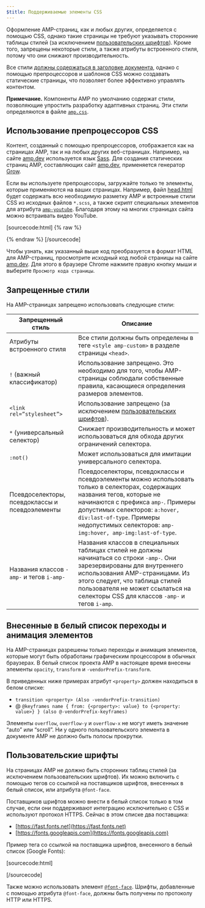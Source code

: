 ```yaml
---
$title: Поддерживаемые элементы CSS
---
```


Оформление AMP-страниц, как и любых других, определяется с помощью CSS, однако такие страницы не требуют указывать сторонние таблицы стилей (за исключением [пользовательских шрифтов](#the-custom-fonts-exception)).
Кроме того, запрещены некоторые стили, а также атрибуты встроенного стиля, потому что они снижают производительность.

Все стили [должны содержаться в заголовке документа](../../../../documentation/guides-and-tutorials/learn/validation-workflow/validate_amp.md),
однако с помощью препроцессоров и шаблонов CSS можно создавать статические страницы, что позволяет более эффективно управлять контентом.

**Примечание.** Компоненты AMP по умолчанию содержат стили, позволяющие упростить разработку адаптивных страниц.
Эти стили определяются в файле [`amp.css`](https://github.com/ampproject/amphtml/blob/master/css/amp.css).

## Использование препроцессоров CSS <a name="using-css-preprocessors"></a>

Контент, созданный с помощью препроцессоров, отображается как на страницах AMP, так и на любых других веб-страницах.
Например, на сайте [amp.dev](https://amp.dev/) используется язык [Sass](http://sass-lang.com/).
Для создания статических страниц AMP, составляющих сайт [amp.dev](https://amp.dev/), применяется генератор <a href="http://grow.io/"><span class="notranslate">Grow</span></a>.

Если вы используете препроцессоры, загружайте только те элементы, которые применяются на ваших страницах.
Например, файл [head.html](https://github.com/ampproject/docs/blob/master/views/partials/head.html) будет содержать всю необходимую разметку AMP и встроенные стили CSS из исходных файлов `*.scss`,
а также скрипт специальных элементов для атрибута [`amp-youtube`](../../../../documentation/components/reference/amp-youtube.md). Благодаря этому на многих страницах сайта можно встраивать видео YouTube.

[sourcecode:html] {% raw %}

<head>
  <meta charset="utf-8">
  <meta name="viewport" content="width=device-width,minimum-scale=1,initial-scale=1">
  <meta property="og:description" content="{% if doc.description %}{{doc.description}} – {% endif %}AMP Project">
  <meta name="description" content="{% if doc.description %}{{doc.description}} – {% endif %}AMP Project">

  <title>AMP Project</title>
  <link rel="shortcut icon" href="/static/img/amp_favicon.png">
  <link rel="canonical" href="{{doc.url}}">
  <link href="https://fonts.googleapis.com/css?family=Roboto:200,300,400,500,700" rel="stylesheet" type="text/css">
  <style amp-custom>
  {% include "/assets/css/main.min.css" %}
  </style>

  <style amp-boilerplate>body{-webkit-animation:-amp-start 8s steps(1,end) 0s 1 normal both;-moz-animation:-amp-start 8s steps(1,end) 0s 1 normal both;-ms-animation:-amp-start 8s steps(1,end) 0s 1 normal both;animation:-amp-start 8s steps(1,end) 0s 1 normal both}@-webkit-keyframes -amp-start{from{visibility:hidden}to{visibility:visible}}@-moz-keyframes -amp-start{from{visibility:hidden}to{visibility:visible}}@-ms-keyframes -amp-start{from{visibility:hidden}to{visibility:visible}}@-o-keyframes -amp-start{from{visibility:hidden}to{visibility:visible}}@keyframes -amp-start{from{visibility:hidden}to{visibility:visible}}</style><noscript><style amp-boilerplate>body{-webkit-animation:none;-moz-animation:none;-ms-animation:none;animation:none}</style></noscript>
  <script async src="https://cdn.ampproject.org/v0.js"></script>
  <script async custom-element="amp-carousel" src="https://cdn.ampproject.org/v0/amp-carousel-0.1.js"></script>
  <script async custom-element="amp-analytics" src="https://cdn.ampproject.org/v0/amp-analytics-0.1.js"></script>
  <script async custom-element="amp-lightbox" src="https://cdn.ampproject.org/v0/amp-lightbox-0.1.js"></script>
  <script async custom-element="amp-youtube" src="https://cdn.ampproject.org/v0/amp-youtube-0.1.js"></script>
  <script async custom-element="amp-sidebar" src="https://cdn.ampproject.org/v0/amp-sidebar-0.1.js"></script>
  <script async custom-element="amp-iframe" src="https://cdn.ampproject.org/v0/amp-iframe-0.1.js"></script>
</head>
{% endraw %} [/sourcecode]

Чтобы узнать, как указанный выше код преобразуется в формат HTML для AMP-страниц, просмотрите исходный код любой страницы на сайте [amp.dev](https://amp.dev/).
Для этого в браузере Chrome нажмите правую кнопку мыши и выберите `Просмотр кода страницы`.

## Запрещенные стили

На AMP-страницах запрещено использовать следующие стили:

<table>
  <thead>
    <tr>
      <th data-th="Banned style">Запрещенный стиль</th>
      <th data-th="Description">Описание</th>
    </tr>
  </thead>
  <tbody>
    <tr>
      <td data-th="Banned style">Атрибуты встроенного стиля</td>
      <td data-th="Description">Все стили должны быть определены в теге <code>&lt;style amp-custom&gt;</code> в разделе страницы <code>&lt;head&gt;</code>.</td>
    </tr>
    <tr>
      <td data-th="Banned style"><code>!</code> (важный классификатор) </td>
      <td data-th="Description">Использование запрещено.
      Это необходимо для того, чтобы AMP-страницы соблюдали собственные правила, касающиеся определения размеров элементов.</td>
    </tr>
    <tr>
      <td data-th="Banned style"><code>&lt;link rel=”stylesheet”&gt;</code></td>
      <td data-th="Description">Использование запрещено (за исключением <a href="#пользовательские-шрифты">пользовательских шрифтов</a>).</td>
    </tr>
    <tr>
      <td data-th="Banned style"><code>*</code> (универсальный селектор)</td>
      <td data-th="Description">Снижает производительность и может использоваться для обхода других ограничений селектора.</td>
    </tr>
    <tr>
      <td data-th="Banned style"><code>:not()</code></td>
      <td data-th="Description">Может использоваться для имитации универсального селектора.</td>
    </tr>
    <tr>
      <td data-th="Banned style">Псевдоселекторы, псевдоклассы и псевдоэлементы</td>
      <td data-th="Description">Псевдоселекторы, псевдоклассы и псевдоэлементы можно использовать только в селекторах, содержащих названия тегов, которые не начинаются с префикса <code>amp-</code>.
      Примеры допустимых селекторов: <code>a:hover, div:last-of-type</code>. Примеры недопустимых селекторов: <code>amp-img:hover, amp-img:last-of-type</code>.</td>
    </tr>
    <tr>
      <td data-th="Banned style">Названия классов <code>-amp-</code> и тегов <code>i-amp-</code></td>
      <td data-th="Description">Названия классов в специальных таблицах стилей не должны начинаться со строки <code>-amp-</code>. Они зарезервированы для внутреннего использования AMP-страницами. Из этого следует, что таблица стилей пользователя не может ссылаться на селекторы CSS для классов <code>-amp-</code> и тегов <code>i-amp</code>.</td>
    </tr>
  </tbody>
</table>

## Внесенные в белый список переходы и анимация элементов <a name="the-custom-fonts-exception"></a>

На AMP-страницах разрешены только переходы и анимация элементов, которые могут быть обработаны графическим процессором в обычных браузерах.
В белый список проекта AMP в настоящее время внесены элементы `opacity`, `transform` и `-vendorPrefix-transform`.

В приведенных ниже примерах атрибут `<property>` должен находиться в белом списке:

- `transition <property> (Also -vendorPrefix-transition)`
- @ `@keyframes name { from: {<property>: value} to {<property: value>} } (also @-vendorPrefix-keyframes)`

Элементы `overflow`, `overflow-y` и `overflow-x` не могут иметь значение <span class="notranslate">“auto”</span> или <span class="notranslate">“scroll”</span>.
Ни у одного пользовательского элемента в документе AMP не должно быть полосы прокрутки.

## Пользовательские шрифты <a name="пользовательские-шрифты"></a>

На страницах AMP не должно быть сторонних таблиц стилей (за исключением пользовательских шрифтов).
Их можно включить с помощью тегов со ссылкой на поставщиков шрифтов, внесенных в белый список, или атрибута `@font-face`.

Поставщиков шрифтов можно внести в белый список только в том случае, если они поддерживают интеграцию исключительно с CSS и используют протокол HTTPS. Сейчас в этом списке два поставщика:

- [https://fast.fonts.net](https://fast.fonts.net)
- [https://fonts.googleapis.com](https://fonts.googleapis.com)

Пример тега со ссылкой на поставщика шрифтов, внесенного в белый список (Google Fonts):

[sourcecode:html]

<link rel="stylesheet" href="https://fonts.googleapis.com/css?family=Tangerine">
[/sourcecode]

Также можно использовать элемент [`@font-face`](https://developer.mozilla.org/en-US/docs/Web/CSS/@font-face).
Шрифты, добавленные с помощью атрибута `@font-face`, должны быть получены по протоколу HTTP или HTTPS.

